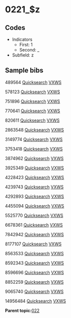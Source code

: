 # 0221\_$z

## Codes

-   Indicators
    -   First: 1
    -   Second: \_
-   Subfield: z

## Sample bibs

489564 [Quicksearch](https://search.library.yale.edu/catalog/489564) [VXWS](http://prodorbis.library.yale.edu:7014/vxws/GetHoldingsService?bibId=489564)

578123 [Quicksearch](https://search.library.yale.edu/catalog/578123) [VXWS](http://prodorbis.library.yale.edu:7014/vxws/GetHoldingsService?bibId=578123)

751896 [Quicksearch](https://search.library.yale.edu/catalog/751896) [VXWS](http://prodorbis.library.yale.edu:7014/vxws/GetHoldingsService?bibId=751896)

770641 [Quicksearch](https://search.library.yale.edu/catalog/770641) [VXWS](http://prodorbis.library.yale.edu:7014/vxws/GetHoldingsService?bibId=770641)

820611 [Quicksearch](https://search.library.yale.edu/catalog/820611) [VXWS](http://prodorbis.library.yale.edu:7014/vxws/GetHoldingsService?bibId=820611)

2863548 [Quicksearch](https://search.library.yale.edu/catalog/2863548) [VXWS](http://prodorbis.library.yale.edu:7014/vxws/GetHoldingsService?bibId=2863548)

3149774 [Quicksearch](https://search.library.yale.edu/catalog/3149774) [VXWS](http://prodorbis.library.yale.edu:7014/vxws/GetHoldingsService?bibId=3149774)

3753418 [Quicksearch](https://search.library.yale.edu/catalog/3753418) [VXWS](http://prodorbis.library.yale.edu:7014/vxws/GetHoldingsService?bibId=3753418)

3874962 [Quicksearch](https://search.library.yale.edu/catalog/3874962) [VXWS](http://prodorbis.library.yale.edu:7014/vxws/GetHoldingsService?bibId=3874962)

3925349 [Quicksearch](https://search.library.yale.edu/catalog/3925349) [VXWS](http://prodorbis.library.yale.edu:7014/vxws/GetHoldingsService?bibId=3925349)

4228423 [Quicksearch](https://search.library.yale.edu/catalog/4228423) [VXWS](http://prodorbis.library.yale.edu:7014/vxws/GetHoldingsService?bibId=4228423)

4239743 [Quicksearch](https://search.library.yale.edu/catalog/4239743) [VXWS](http://prodorbis.library.yale.edu:7014/vxws/GetHoldingsService?bibId=4239743)

4292893 [Quicksearch](https://search.library.yale.edu/catalog/4292893) [VXWS](http://prodorbis.library.yale.edu:7014/vxws/GetHoldingsService?bibId=4292893)

4455094 [Quicksearch](https://search.library.yale.edu/catalog/4455094) [VXWS](http://prodorbis.library.yale.edu:7014/vxws/GetHoldingsService?bibId=4455094)

5525770 [Quicksearch](https://search.library.yale.edu/catalog/5525770) [VXWS](http://prodorbis.library.yale.edu:7014/vxws/GetHoldingsService?bibId=5525770)

6678361 [Quicksearch](https://search.library.yale.edu/catalog/6678361) [VXWS](http://prodorbis.library.yale.edu:7014/vxws/GetHoldingsService?bibId=6678361)

7842942 [Quicksearch](https://search.library.yale.edu/catalog/7842942) [VXWS](http://prodorbis.library.yale.edu:7014/vxws/GetHoldingsService?bibId=7842942)

8177107 [Quicksearch](https://search.library.yale.edu/catalog/8177107) [VXWS](http://prodorbis.library.yale.edu:7014/vxws/GetHoldingsService?bibId=8177107)

8563533 [Quicksearch](https://search.library.yale.edu/catalog/8563533) [VXWS](http://prodorbis.library.yale.edu:7014/vxws/GetHoldingsService?bibId=8563533)

8592343 [Quicksearch](https://search.library.yale.edu/catalog/8592343) [VXWS](http://prodorbis.library.yale.edu:7014/vxws/GetHoldingsService?bibId=8592343)

8596696 [Quicksearch](https://search.library.yale.edu/catalog/8596696) [VXWS](http://prodorbis.library.yale.edu:7014/vxws/GetHoldingsService?bibId=8596696)

8852259 [Quicksearch](https://search.library.yale.edu/catalog/8852259) [VXWS](http://prodorbis.library.yale.edu:7014/vxws/GetHoldingsService?bibId=8852259)

9065740 [Quicksearch](https://search.library.yale.edu/catalog/9065740) [VXWS](http://prodorbis.library.yale.edu:7014/vxws/GetHoldingsService?bibId=9065740)

14956484 [Quicksearch](https://search.library.yale.edu/catalog/14956484) [VXWS](http://prodorbis.library.yale.edu:7014/vxws/GetHoldingsService?bibId=14956484)

**Parent topic:**[022](../../tags/022/022.md)

